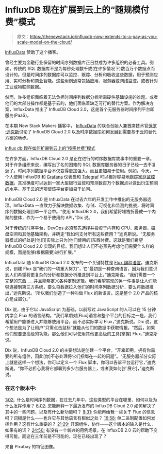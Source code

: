 # InfluxDB 现在扩展到云上的“随规模付费”模式

> 原文：<https://thenewstack.io/influxdb-now-extends-to-a-pay-as-you-scale-model-on-the-cloud/>

[InfluxData](https://www.influxdata.com/) 赞助了这个播客。

曾经主要为金融行业保留的时间序列数据库正日益成为许多组织的必备工具。例如，传统的 SQL 数据库不是为每秒处理数千或(在许多情况下)数百万个数据点而设计的。但是时间序列数据库可以监控、跟踪、分析和吸收这些数据，用于预测应用、实时分析和商业智能。这些用例通常包括应用、服务器或网络监控，或者针对工业或物联网数据。

然而，许多组织面临着无法负担时间序列数据分析所需硬件基础设施的难题。或者他们的大部分操作都是基于云的，他们面临着缺乏可行的替代方案。作为解决方案，InfluxData 推出了 InfluxDB Cloud 2.0，这是首个无服务器时间序列平台即服务(PaaS)。

在本期 New Stack Makers 播客中， [InfluxData](https://www.influxdata.com/) 的联合创始人兼首席技术官[保罗·迪克斯](https://www.linkedin.com/in/pauldix)讨论了 InfluxDB Cloud 2.0 以及时序数据库如何发展到需要基于云的替代方案的地步。

[influx db 现在如何扩展到云上的“按需付费”模式](https://thenewstack.simplecast.com/episodes/how-influxdb-now-extends-to-a-pay-as-you-scale-model-on-the-cloud)

在许多方面，InfluxDB Cloud 2.0 是正在进行的时序数据库故事中的重要一章。对于许多组织来说，编写出了名的困难的 SQL 数据库服务器的日子已经一去不复返了。时间序列数据平台不仅变得更加强大，而且更加易于使用。例如，今天，一个人使用 InfluxDB 和 [Grafana](https://grafana.com/) 仪表盘和 [Telegraf](https://thenewstack.io/monitoring-windows-services-with-grafana-influxdb-%E2%80%8Eand-telegraf/) 可以相对容易地跟踪[家庭监控数据](https://thenewstack.io/how-i-created-a-telegraf-plugin-to-monitor-solar-panels/)，其准确度可以达到一家大型银行监控和预测数百万个数据点以做出衍生预测的水平。基于云的选项使该平台更加易于访问。

InfluxDB Cloud 2.0 是 InfluxData 在过去六年的开发工作中推出的无服务器选项。InfluxData 一直致力于解决数据收集、存储、可视化和监测的挑战，将时间序列数据处理到单一平台中。“使用 InfluxDB 2.0，我们希望将堆栈折叠成一个内聚的整体，作为一个易于使用的 API，”Dix 说。

对于传统的时序平台，DevOps 必须预先选择并投资于内存和 CPU、服务器、磁盘空间和其他基础架构，并确定“我如何支付所有这些费用？”迪克斯说。“无服务器模式的好处是[他们]实际上只为[他们使用的]东西付费。这就是我们希望 InfluxDB Cloud 2.0 实现的目标。我们想让人们不必预先考虑他们需要什么样的规模，而是能够(根据需要)进行扩展。”

InfluxData 随 InfluxDB Cloud 2.0 发布的一个关键特性是 [Flux 编程语言](https://github.com/influxdata/flux)。迪克斯说，创建 Flux 是“我们的一项重大努力”，它“最初是一种查询语言，因为我们意识到人们希望将更复杂的分析和数据分析推送到平台上，”迪克斯说。“我们需要一个完整的东西……并且能够定义各种定制逻辑。我们希望实现的另一件事是让人们能够连接到第三方系统，要么将数据拉入他们的时间序列数据分析，要么将数据推出，”迪克斯说。“所以我们创造了一种叫做 Flux 的新语言。这是整个 2.0 产品的核心组成部分。”

Dix 说，由于它以 JavaScript 为基础，以前写过 JavaScript 的人可以在 15 分钟内学会 Flux 的语言结构。“我们早期对[Flux]语言和整个平台的目标之一是，我们希望用户能够进入并能够使用平台，而不必实际学习 Flux，”迪克斯说。Dix 说，这个想法是为了让用户“只需点击鼠标”就能从他们的数据中获取情报。“然后，如果他们想要更高级的功能，那么他们可以使用其他更高级的工具[掌握] Flux，”迪克斯说。

Dix 说，InfluxDB Cloud 2.0 的主要想法是创建一个平台，“开箱即用，拥有你需要的所有组件，因此[你]不必处理将它们捆绑在一起的问题”。“无服务器部分实际上就是这样一个想法，你可以定义一个 Flux 脚本，你可以告诉平台运行它，”迪克斯说。“你不必担心我将它部署到多少台服务器上，或者我如何[扩展它]，”迪克斯说。

### 在这个版本中:

[1:02:](https://thenewstack.simplecast.com/episodes/how-influxdb-now-extends-to-a-pay-as-you-scale-model-on-the-cloud?t=1:02)  什么是时间序列数据，在过去几年中，这些类型的平台在哪里、如何以及为什么发挥作用？
[6:02:](https://thenewstack.simplecast.com/episodes/how-influxdb-now-extends-to-a-pay-as-you-scale-model-on-the-cloud?t=6:02) 您能解释一下最近发布的 InfluxDB Cloud 2.0 如何解决了其中的一些问题，以及有什么新功能吗？
[8:31:](https://thenewstack.simplecast.com/episodes/how-influxdb-now-extends-to-a-pay-as-you-scale-model-on-the-cloud?t=8:31) 你能再给我一些关于 Flux 的信息吗？词根是什么——也许它与其他语言有相似之处？
[16:58:](https://thenewstack.simplecast.com/episodes/how-influxdb-now-extends-to-a-pay-as-you-scale-model-on-the-cloud?t=16:58) 单二进制配置如何发挥作用？这有什么重要的？
[21:29:](https://thenewstack.simplecast.com/episodes/how-influxdb-now-extends-to-a-pay-as-you-scale-model-on-the-cloud?t=21:29) 开源组件，协作——这个版本的输入是什么，如果有的话？
[24:50:](https://thenewstack.simplecast.com/episodes/how-influxdb-now-extends-to-a-pay-as-you-scale-model-on-the-cloud?t=24:50) 有没有一个新兴的用例场景，在 InfluxDB 2.0 云的帮助下变得可能，而这在三年前是不可能的，现在已经出现了？

来自 Pixabay 的特征图像。

<svg xmlns:xlink="http://www.w3.org/1999/xlink" viewBox="0 0 68 31" version="1.1"><title>Group</title> <desc>Created with Sketch.</desc></svg>
